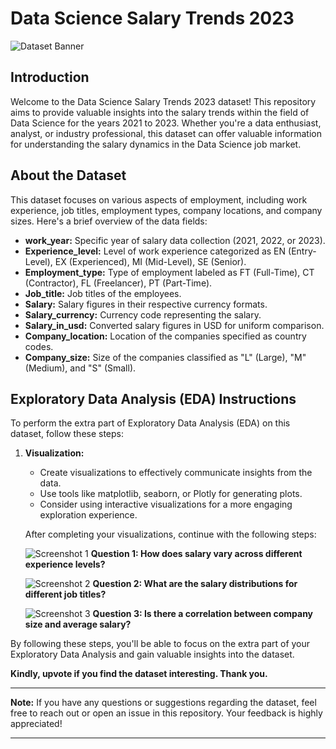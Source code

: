 # Data Science Salary Trends 2023

![Dataset Banner](images/banner.png)

## Introduction

Welcome to the Data Science Salary Trends 2023 dataset! This repository aims to provide valuable insights into the salary trends within the field of Data Science for the years 2021 to 2023. Whether you're a data enthusiast, analyst, or industry professional, this dataset can offer valuable information for understanding the salary dynamics in the Data Science job market.

## About the Dataset

This dataset focuses on various aspects of employment, including work experience, job titles, employment types, company locations, and company sizes. Here's a brief overview of the data fields:

- **work_year:** Specific year of salary data collection (2021, 2022, or 2023).
- **Experience_level:** Level of work experience categorized as EN (Entry-Level), EX (Experienced), MI (Mid-Level), SE (Senior).
- **Employment_type:** Type of employment labeled as FT (Full-Time), CT (Contractor), FL (Freelancer), PT (Part-Time).
- **Job_title:** Job titles of the employees.
- **Salary:** Salary figures in their respective currency formats.
- **Salary_currency:** Currency code representing the salary.
- **Salary_in_usd:** Converted salary figures in USD for uniform comparison.
- **Company_location:** Location of the companies specified as country codes.
- **Company_size:** Size of the companies classified as "L" (Large), "M" (Medium), and "S" (Small).

## Exploratory Data Analysis (EDA) Instructions

To perform the extra part of Exploratory Data Analysis (EDA) on this dataset, follow these steps:

1. **Visualization:**
   - Create visualizations to effectively communicate insights from the data.
   - Use tools like matplotlib, seaborn, or Plotly for generating plots.
   - Consider using interactive visualizations for a more engaging exploration experience.

   After completing your visualizations, continue with the following steps:

   ![Screenshot 1](images/screenshot1.png)
   **Question 1: How does salary vary across different experience levels?**

   ![Screenshot 2](images/screenshot2.png)
   **Question 2: What are the salary distributions for different job titles?**

   ![Screenshot 3](images/screenshot3.png)
   **Question 3: Is there a correlation between company size and average salary?**

By following these steps, you'll be able to focus on the extra part of your Exploratory Data Analysis and gain valuable insights into the dataset.

**Kindly, upvote if you find the dataset interesting. Thank you.**

---

**Note:** If you have any questions or suggestions regarding the dataset, feel free to reach out or open an issue in this repository. Your feedback is highly appreciated!

---
